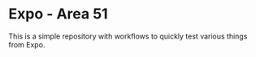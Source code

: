 # Expo - Area 51

This is a simple repository with workflows to quickly test various things from Expo.

